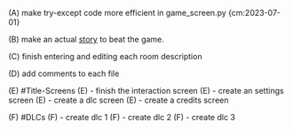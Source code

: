 
(A) make try-except code more efficient in game_screen.py {cm:2023-07-01}

(B) make an actual [story](game_story.md) to beat the game.

(C) finish entering and editing each room description

(D) add comments to each file

(E) #Title-Screens
(E) - finish the interaction screen
(E) - create an settings screen
(E) - create a dlc screen
(E) - create a credits screen

(F) #DLCs
(F) - create dlc 1
(F) - create dlc 2
(F) - create dlc 3